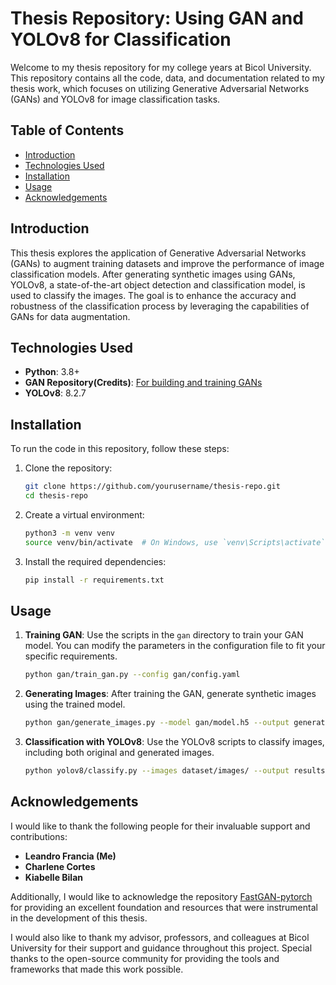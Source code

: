 # Thesis Repository: Using GAN and YOLOv8 for Classification

Welcome to my thesis repository for my college years at Bicol University. This repository contains all the code, data, and documentation related to my thesis work, which focuses on utilizing Generative Adversarial Networks (GANs) and YOLOv8 for image classification tasks.

## Table of Contents

- [Introduction](#introduction)
- [Technologies Used](#technologies-used)
- [Installation](#installation)
- [Usage](#usage)
- [Acknowledgements](#acknowledgements)

## Introduction

This thesis explores the application of Generative Adversarial Networks (GANs) to augment training datasets and improve the performance of image classification models. After generating synthetic images using GANs, YOLOv8, a state-of-the-art object detection and classification model, is used to classify the images. The goal is to enhance the accuracy and robustness of the classification process by leveraging the capabilities of GANs for data augmentation.

## Technologies Used

- **Python**: 3.8+
- **GAN Repository(Credits)**: [For building and training GANs](https://github.com/odegeasslbc/FastGAN-pytorch.git)
- **YOLOv8**: 8.2.7

## Installation

To run the code in this repository, follow these steps:

1. Clone the repository:
    ```sh
    git clone https://github.com/yourusername/thesis-repo.git
    cd thesis-repo
    ```

2. Create a virtual environment:
    ```sh
    python3 -m venv venv
    source venv/bin/activate  # On Windows, use `venv\Scripts\activate`
    ```

3. Install the required dependencies:
    ```sh
    pip install -r requirements.txt
    ```

## Usage

1. **Training GAN**: Use the scripts in the `gan` directory to train your GAN model. You can modify the parameters in the configuration file to fit your specific requirements.

    ```sh
    python gan/train_gan.py --config gan/config.yaml
    ```

2. **Generating Images**: After training the GAN, generate synthetic images using the trained model.

    ```sh
    python gan/generate_images.py --model gan/model.h5 --output generated_images/
    ```

3. **Classification with YOLOv8**: Use the YOLOv8 scripts to classify images, including both original and generated images.

    ```sh
    python yolov8/classify.py --images dataset/images/ --output results/
    ```

## Acknowledgements

I would like to thank the following people for their invaluable support and contributions:

- **Leandro Francia (Me)**
- **Charlene Cortes**
- **Kiabelle Bilan**

Additionally, I would like to acknowledge the repository [FastGAN-pytorch](https://github.com/odegeasslbc/FastGAN-pytorch?tab=readme-ov-file) for providing an excellent foundation and resources that were instrumental in the development of this thesis.

I would also like to thank my advisor, professors, and colleagues at Bicol University for their support and guidance throughout this project. Special thanks to the open-source community for providing the tools and frameworks that made this work possible.

